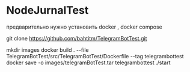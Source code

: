 # NodeJurnalTest

предварительно нужно установить docker , docker compose

git clone https://github.com/bahtitm/TelegramBotTest.git

mkdir images
docker build . --file TelegramBotTest/src/TelegramBotTest/Dockerfile --tag telegrambottest
docker  save -o images/telegramBotTest.tar telegrambottest
./start